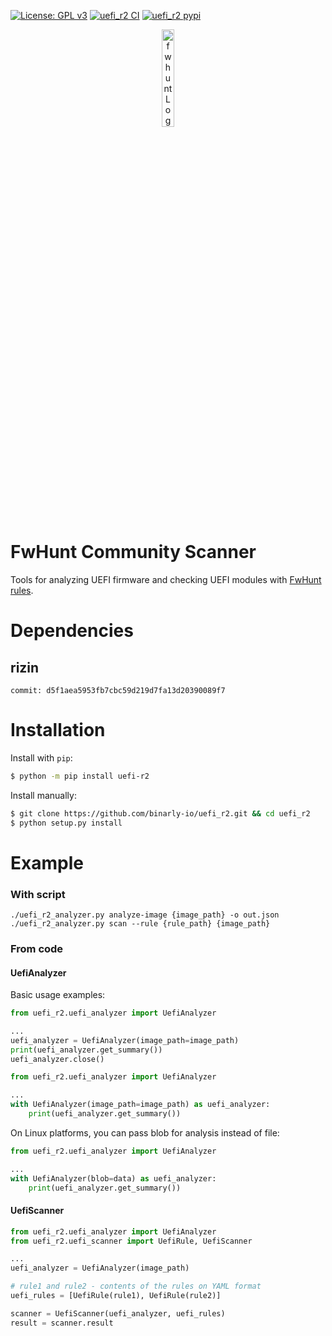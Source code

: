 [![License: GPL v3](https://img.shields.io/badge/License-GPL%20v3-blue.svg)](http://www.gnu.org/licenses/gpl-3.0)
[![uefi_r2 CI](https://github.com/binarly-io/uefi_r2/actions/workflows/ci.yml/badge.svg)](https://github.com/binarly-io/uefi_r2/actions)
[![uefi_r2 pypi](https://img.shields.io/pypi/v/uefi_r2.svg)](https://pypi.org/project/uefi_r2)

<p align="center">
  <img alt="fwhunt Logo" src="https://raw.githubusercontent.com/binarly-io/uefi_r2/master/pics/fwhunt_logo.png" width="20%">
</p>

# FwHunt Community Scanner

Tools for analyzing UEFI firmware and checking UEFI modules with [FwHunt rules](https://github.com/binarly-io/fwhunt).

# Dependencies

## rizin

```
commit: d5f1aea5953fb7cbc59d219d7fa13d20390089f7
```

# Installation

Install with `pip`:

```bash
$ python -m pip install uefi-r2
```

Install manually:

```bash
$ git clone https://github.com/binarly-io/uefi_r2.git && cd uefi_r2
$ python setup.py install
```

# Example

### With script

```
./uefi_r2_analyzer.py analyze-image {image_path} -o out.json
./uefi_r2_analyzer.py scan --rule {rule_path} {image_path}
```

### From code

#### UefiAnalyzer

Basic usage examples:

```python
from uefi_r2.uefi_analyzer import UefiAnalyzer

...
uefi_analyzer = UefiAnalyzer(image_path=image_path)
print(uefi_analyzer.get_summary())
uefi_analyzer.close()
```

```python
from uefi_r2.uefi_analyzer import UefiAnalyzer

...
with UefiAnalyzer(image_path=image_path) as uefi_analyzer:
    print(uefi_analyzer.get_summary())
```

On Linux platforms, you can pass blob for analysis instead of file:

```python
from uefi_r2.uefi_analyzer import UefiAnalyzer

...
with UefiAnalyzer(blob=data) as uefi_analyzer:
    print(uefi_analyzer.get_summary())
```

#### UefiScanner

```python
from uefi_r2.uefi_analyzer import UefiAnalyzer
from uefi_r2.uefi_scanner import UefiRule, UefiScanner

...
uefi_analyzer = UefiAnalyzer(image_path)

# rule1 and rule2 - contents of the rules on YAML format
uefi_rules = [UefiRule(rule1), UefiRule(rule2)]

scanner = UefiScanner(uefi_analyzer, uefi_rules)
result = scanner.result
```
